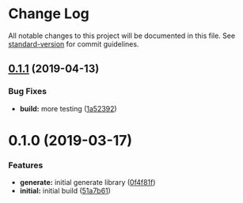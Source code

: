 # Change Log

All notable changes to this project will be documented in this file. See [standard-version](https://github.com/conventional-changelog/standard-version) for commit guidelines.

## [0.1.1](https://github.com/baetheus/lodasoft-api-ts/compare/v0.1.0...v0.1.1) (2019-04-13)


### Bug Fixes

* **build:** more testing ([1a52392](https://github.com/baetheus/lodasoft-api-ts/commit/1a52392))



# 0.1.0 (2019-03-17)


### Features

* **generate:** initial generate library ([0f4f81f](https://github.com/baetheus/lodasoft-api-ts/commit/0f4f81f))
* **initial:** initial build ([51a7b61](https://github.com/baetheus/lodasoft-api-ts/commit/51a7b61))
